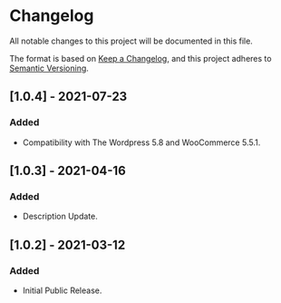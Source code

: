 # Changelog

All notable changes to this project will be documented in this file.

The format is based on [Keep a Changelog](https://keepachangelog.com/en/1.0.0/),
and this project adheres to [Semantic Versioning](https://semver.org/spec/v2.0.0.html).

## [1.0.4] - 2021-07-23

### Added

- Compatibility with The Wordpress 5.8 and WooCommerce 5.5.1.

## [1.0.3] - 2021-04-16

### Added

- Description Update.

## [1.0.2] - 2021-03-12

### Added

- Initial Public Release.
